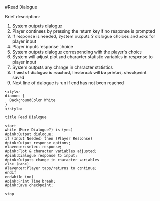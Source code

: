 #Read Dialogue

Brief description:
1) System outputs dialogue
2) Player continues by pressing the return key if no response is prompted
3) If response is needed, System outputs 3 dialogue choices and asks for player input
4) Player inputs response choice
5) System outputs dialogue corresponding with the player's choice
6) System will adjust plot and character statistic variables in response to player input
7) System outputs any change in character statistics
8) If end of dialogue is reached, line break will be printed, checkpoint saved
9) Next line of dialogue is run if end has not been reached

```plantuml
<style>
diamond {
  BackgroundColor White
}
</style>

title Read Dialogue

start
while (More Dialogue?) is (yes)
#pink:Output dialogue;
if (Input Needed) then (Player Response)
#pink:Output response options;
#lavender:Select response;
#pink:Plot & character variables adjusted;
#pink:Dialogue response to input;
#pink:Outputs change in character variables;
else (None)
#lavender:Player taps/returns to continue;
endif
endwhile (no)
#pink:Print line break;
#pink:Save checkpoint;

stop
```
